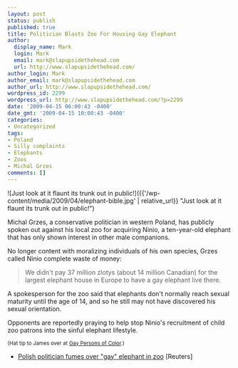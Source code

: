 ```yaml
---
layout: post
status: publish
published: true
title: Politician Blasts Zoo For Housing Gay Elephant
author:
  display_name: Mark
  login: Mark
  email: mark@slapupsidethehead.com
  url: http://www.slapupsidethehead.com/
author_login: Mark
author_email: mark@slapupsidethehead.com
author_url: http://www.slapupsidethehead.com/
wordpress_id: 2299
wordpress_url: http://www.slapupsidethehead.com/?p=2299
date: '2009-04-15 06:00:43 -0400'
date_gmt: '2009-04-15 10:00:43 -0400'
categories:
- Uncategorized
tags:
- Poland
- Silly complaints
- Elephants
- Zoos
- Michal Grzes
comments: []
---
```

![Just look at it flaunt its trunk out in public!]({{'/wp-content/media/2009/04/elephant-bible.jpg' | relative_url}} "Just look at it flaunt its trunk out in public!")

Michal Grzes, a conservative politician in western Poland, has publicly spoken out against his local zoo for acquiring Ninio, a ten-year-old elephant that has only shown interest in other male companions.

No longer content with moralizing individuals of his own species, Grzes called Ninio complete waste of money:

> We didn't pay 37 million zlotys (about 14 million Canadian) for the largest elephant house in Europe to have a gay elephant live there.

A spokesperson for the zoo said that elephants don't normally reach sexual maturity until the age of 14, and so he still may not have discovered his sexual orientation.

Opponents are reportedly praying to help stop Ninio's recruitment of child zoo patrons into the sinful elephant lifestyle.

<small>(Hat tip to James over at <a title="Well, if I had a hat, it would be tipped, I assure you!" href="http://gay-persons-of-color.blogspot.com/2009/04/bigoted-politican-in-poland-speaks-out.html">Gay Persons of Color</a>.)</small>

- [Polish politician fumes over "gay" elephant in zoo](http://uk.reuters.com/article/lifestyleMolt/idUKTRE53910M20090410) [Reuters]
